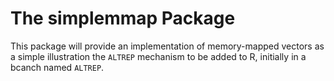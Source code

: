 # The simplemmap Package

This package will provide an implementation of memory-mapped vectors
as a simple illustration the `ALTREP` mechanism to be added to R,
initially in a bcanch named `ALTREP`.
